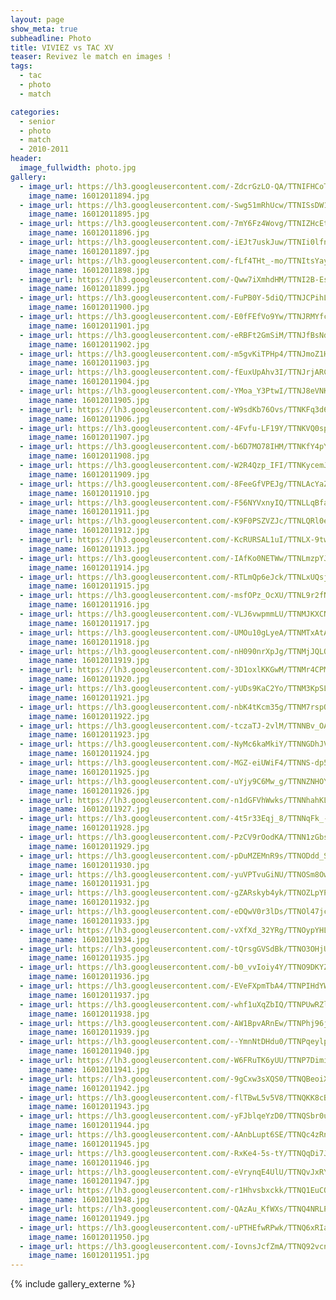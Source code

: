 ```yaml
---
layout: page
show_meta: true
subheadline: Photo
title: VIVIEZ vs TAC XV
teaser: Revivez le match en images !
tags:
  - tac
  - photo
  - match

categories:
  - senior
  - photo
  - match
  - 2010-2011
header:
  image_fullwidth: photo.jpg
gallery:
  - image_url: https://lh3.googleusercontent.com/-ZdcrGzLO-QA/TTNIFHCoT_I/AAAAAAAABLA/2ycLwh2lvjEaOYJBn2FLyiQUE5NuOoV0QCHM
    image_name: 16012011894.jpg
  - image_url: https://lh3.googleusercontent.com/-Swg51mRhUcw/TTNISsDW1zI/AAAAAAAABLA/_l8CUgi1zIgIu6hRS6z78AksnskYaOCeQCHM
    image_name: 16012011895.jpg
  - image_url: https://lh3.googleusercontent.com/-7mY6Fz4Wovg/TTNIZHcEtZI/AAAAAAAABLA/GFL-eDq79y8HK4j2uYF2VfwASqTzDhtBACHM
    image_name: 16012011896.jpg
  - image_url: https://lh3.googleusercontent.com/-iEJt7uskJuw/TTNIi0lfnqI/AAAAAAAABLA/Sn6nki-9wRUViCYYse8w8ATnlhBhEUp9ACHM
    image_name: 16012011897.jpg
  - image_url: https://lh3.googleusercontent.com/-fLf4THt_-mo/TTNItsYay3I/AAAAAAAABLA/Ra90e2MkHwkPK29XtjppL93msnWMRXZZQCHM
    image_name: 16012011898.jpg
  - image_url: https://lh3.googleusercontent.com/-Qww7iXmhdHM/TTNI2B-EstI/AAAAAAAABLA/50Nkcf99zzcvDXwbVtUj4AX8RCnEu3_ngCHM
    image_name: 16012011899.jpg
  - image_url: https://lh3.googleusercontent.com/-FuPB0Y-5diQ/TTNJCPihLJI/AAAAAAAABLA/Yq3YEYun_DMgV12TozOQrOlAjh-UqZ6AQCHM
    image_name: 16012011900.jpg
  - image_url: https://lh3.googleusercontent.com/-E0fFEfVo9Yw/TTNJRMYfccI/AAAAAAAABLA/KEAFaazgqAcw1OeVM_WTL4giLgYUE7WWQCHM
    image_name: 16012011901.jpg
  - image_url: https://lh3.googleusercontent.com/-eRBFt2GmSiM/TTNJfBsNdOI/AAAAAAAABLA/PRNRwAOBBqcILHRENZJ7UdIl6zoHsVPUACHM
    image_name: 16012011902.jpg
  - image_url: https://lh3.googleusercontent.com/-m5gvKiTPHp4/TTNJmoZ1H6I/AAAAAAAABLA/EjgHvBV-QiY8_5dOTNYG5CHvLwxBOUZGACHM
    image_name: 16012011903.jpg
  - image_url: https://lh3.googleusercontent.com/-fEuxUpAhv3I/TTNJrjARCJI/AAAAAAAABLA/128Cu3qv6d8iHhUsHz1OoUkLKoDPgVbrQCHM
    image_name: 16012011904.jpg
  - image_url: https://lh3.googleusercontent.com/-YMoa_Y3PtwI/TTNJ8eVNKjI/AAAAAAAABLA/J4W73L9NbYo0psxFQVmQ-LAHG-ondaY5QCHM
    image_name: 16012011905.jpg
  - image_url: https://lh3.googleusercontent.com/-W9sdKb76Ovs/TTNKFq3d6gI/AAAAAAAABLA/58IG0ZqStjAcYCOEiX3HDmkhVzLVvVlRACHM
    image_name: 16012011906.jpg
  - image_url: https://lh3.googleusercontent.com/-4Fvfu-LF19Y/TTNKVQ0spUI/AAAAAAAABLA/zTAW7VPqqlsvBS1S5uK5mrqatRPO8UqLQCHM
    image_name: 16012011907.jpg
  - image_url: https://lh3.googleusercontent.com/-b6D7MO78IHM/TTNKfY4pYBI/AAAAAAAABLA/UjlGP7nHp9cLl5r-J_M-ouK9WymJ_jBxwCHM
    image_name: 16012011908.jpg
  - image_url: https://lh3.googleusercontent.com/-W2R4Qzp_IFI/TTNKycemJgI/AAAAAAAABLA/2cQ3R2vgTEIGozeM8eBqdSdrMiY_2gcxQCHM
    image_name: 16012011909.jpg
  - image_url: https://lh3.googleusercontent.com/-8FeeGfVPEJg/TTNLAcYaZSI/AAAAAAAABLA/ZwWKs-Pf06QTlrJLk8WOTh3aSkTw-N8_ACHM
    image_name: 16012011910.jpg
  - image_url: https://lh3.googleusercontent.com/-F56NYVxnyIQ/TTNLLqBfaDI/AAAAAAAABLA/iW2sCNAllQYyhUs3sfvXwepm_j1CNG26wCHM
    image_name: 16012011911.jpg
  - image_url: https://lh3.googleusercontent.com/-K9F0PSZVZJc/TTNLQRl0e5I/AAAAAAAABLA/Qr8JxmOAh8Q6WDKjpE-BJAwfLH02IDrHACHM
    image_name: 16012011912.jpg
  - image_url: https://lh3.googleusercontent.com/-KcRURSAL1uI/TTNLX-9twnI/AAAAAAAABLA/zNKNC1K_R9QTZq5KBO-zcY7FgEg_m6e5wCHM
    image_name: 16012011913.jpg
  - image_url: https://lh3.googleusercontent.com/-IAfKo0NETWw/TTNLmzpYJcI/AAAAAAAABLA/oOQoYtF0v1AmtNpA8PGDefsexPICbTNWACHM
    image_name: 16012011914.jpg
  - image_url: https://lh3.googleusercontent.com/-RTLmQp6eJck/TTNLxUQsjUI/AAAAAAAABLA/ezGj5TL3KL4eJPjXjagNcXr08ev3-2fDgCHM
    image_name: 16012011915.jpg
  - image_url: https://lh3.googleusercontent.com/-msfOPz_OcXU/TTNL9r2fNqI/AAAAAAAABLA/f4WFsuIqBlElzSDwp8sH0Bwlh9aTs84-ACHM
    image_name: 16012011916.jpg
  - image_url: https://lh3.googleusercontent.com/-VLJ6vwpmmLU/TTNMJKXCNgI/AAAAAAAABLA/w7LMaMG7ftoboeSq4HpSxh3gvnCJIUOPwCHM
    image_name: 16012011917.jpg
  - image_url: https://lh3.googleusercontent.com/-UMOu10gLyeA/TTNMTxAtAHI/AAAAAAAABLA/WWMVDTy_iLk3382iDaezRDlDAc0vt2-UwCHM
    image_name: 16012011918.jpg
  - image_url: https://lh3.googleusercontent.com/-nH090nrXpJg/TTNMjJQLQDI/AAAAAAAABLA/lEL8L_M30xYBujyYd19GKARUuCObUEPDwCHM
    image_name: 16012011919.jpg
  - image_url: https://lh3.googleusercontent.com/-3D1oxlKKGwM/TTNMr4CPMzI/AAAAAAAABLA/57gvQpM8xocgNYmndO4VuA1MtHv62GtwQCHM
    image_name: 16012011920.jpg
  - image_url: https://lh3.googleusercontent.com/-yUDs9KaC2Yo/TTNM3KpSLbI/AAAAAAAABLA/c_EAiw-JL28hKodHhIuy8PDoNJtjvGKLwCHM
    image_name: 16012011921.jpg
  - image_url: https://lh3.googleusercontent.com/-nbK4tKcm35g/TTNM7rspOKI/AAAAAAAABLA/SyxV9_YzTo4tns3Gl_quojinLC8ped1lgCHM
    image_name: 16012011922.jpg
  - image_url: https://lh3.googleusercontent.com/-tczaTJ-2vlM/TTNNBv_OAqI/AAAAAAAABLA/b9CqkceH0QsHXTmguCW93-BhWpR-igiUQCHM
    image_name: 16012011923.jpg
  - image_url: https://lh3.googleusercontent.com/-NyMc6kaMkiY/TTNNGDhJVUI/AAAAAAAABLA/a9kcSyaF7XEDh8InVV0C_461d4Ay4-2jACHM
    image_name: 16012011924.jpg
  - image_url: https://lh3.googleusercontent.com/-MGZ-eiUWiF4/TTNNS-dp5VI/AAAAAAAABLA/-hJlYjxRVbgrztNXjU4s4RTis9QBeD4VgCHM
    image_name: 16012011925.jpg
  - image_url: https://lh3.googleusercontent.com/-uYjy9C6Mw_g/TTNNZNHOYCI/AAAAAAAABLA/AZxNYTV7apUaD3gTnUh-lE4jzmLOa6qoACHM
    image_name: 16012011926.jpg
  - image_url: https://lh3.googleusercontent.com/-n1dGFVhWwks/TTNNhahKLfI/AAAAAAAABLA/k-jUs49HEywLpdqMTDPSBC4AFIaruxOuACHM
    image_name: 16012011927.jpg
  - image_url: https://lh3.googleusercontent.com/-4t5r33Eqj_8/TTNNqFk_-pI/AAAAAAAABLA/V7LEctKEiYE49040DQnuBvpdDcNAaNW4wCHM
    image_name: 16012011928.jpg
  - image_url: https://lh3.googleusercontent.com/-PzCV9rOodKA/TTNN1zGbs-I/AAAAAAAABLA/2efUq09gcbsIs5sxXddt9wZ0YW4DrBFfQCHM
    image_name: 16012011929.jpg
  - image_url: https://lh3.googleusercontent.com/-pDuMZEMnR9s/TTNODdd_S3I/AAAAAAAABLA/9CM0HxWdfwo8JL3T08Y2uqVQeO2nj_OVQCHM
    image_name: 16012011930.jpg
  - image_url: https://lh3.googleusercontent.com/-yuVPTvuGiNU/TTNOSm8Ow8I/AAAAAAAABLA/lFH3S0yPVUosWoPgmtx3qK-_O43V_ntRwCHM
    image_name: 16012011931.jpg
  - image_url: https://lh3.googleusercontent.com/-gZARskyb4yk/TTNOZLpYPaI/AAAAAAAABLA/VJgHP2Zd1ugq5Gakgx4mFmH2QzKj_YM3QCHM
    image_name: 16012011932.jpg
  - image_url: https://lh3.googleusercontent.com/-eDQwV0r3lDs/TTNOl47jc-I/AAAAAAAABLA/YQFaldZcpR0_6JOQsYGsAozxmqqgXRTfgCHM
    image_name: 16012011933.jpg
  - image_url: https://lh3.googleusercontent.com/-vXfXd_32YRg/TTNOypYHLFI/AAAAAAAABLA/yZg-vBF5VgEx9hdicUYXm7S-7HW3cmQhgCHM
    image_name: 16012011934.jpg
  - image_url: https://lh3.googleusercontent.com/-tQrsgGVSdBk/TTNO3OHjU7I/AAAAAAAABLA/txP_p-hUxOAWG7-QDwfPktgLR6YDyyiewCHM
    image_name: 16012011935.jpg
  - image_url: https://lh3.googleusercontent.com/-b0_vvIoiy4Y/TTNO9DKYZPI/AAAAAAAABLA/hLj2zasfR3EqJy2Fu8AhjC234WSNy04DwCHM
    image_name: 16012011936.jpg
  - image_url: https://lh3.googleusercontent.com/-EVeFXpmTbA4/TTNPIHdYWmI/AAAAAAAABLA/uGZoIf5ZPxA0RRE5r6eD0NB_XOy6wrN_QCHM
    image_name: 16012011937.jpg
  - image_url: https://lh3.googleusercontent.com/-whf1uXqZbIQ/TTNPUwRZlnI/AAAAAAAABLA/KovtLAIC8qEAsO70iIWODrDjG85tQeZiwCHM
    image_name: 16012011938.jpg
  - image_url: https://lh3.googleusercontent.com/-AW1BpvARnEw/TTNPhj96jwI/AAAAAAAABLA/wdPHJEjIOZo48I2likLzxcc65LdC8dtFwCHM
    image_name: 16012011939.jpg
  - image_url: https://lh3.googleusercontent.com/--YmnNtDHdu0/TTNPqeylp9I/AAAAAAAABLA/oe1ouXdjA0wj-RDKu58E7jD1Co5H0lgnQCHM
    image_name: 16012011940.jpg
  - image_url: https://lh3.googleusercontent.com/-W6FRuTK6yUU/TTNP7DimiBI/AAAAAAAABLA/qFx1OGsG87wz58ybKQ0l3h1YKX2D9BSQwCHM
    image_name: 16012011941.jpg
  - image_url: https://lh3.googleusercontent.com/-9gCxw3sXQS0/TTNQBeoiX-I/AAAAAAAABLA/IFBvDTumc_Mr2ymkwOJfusiJ2IkC9SE6gCHM
    image_name: 16012011942.jpg
  - image_url: https://lh3.googleusercontent.com/-flTBwL5v5V8/TTNQKK8cBKI/AAAAAAAABLA/o52nHewcK80ua8i3Bm--0_sfqOcj7KdsACHM
    image_name: 16012011943.jpg
  - image_url: https://lh3.googleusercontent.com/-yFJblqeYzD0/TTNQSbr0u9I/AAAAAAAABLA/fhds10xpcesZxqwZom9TRHZQJRa59qrGACHM
    image_name: 16012011944.jpg
  - image_url: https://lh3.googleusercontent.com/-AAnbLupt6SE/TTNQc4zRnQI/AAAAAAAABLA/YUbpk9nIbcIYwy52UE2o0Bi7ZWzZkUomQCHM
    image_name: 16012011945.jpg
  - image_url: https://lh3.googleusercontent.com/-RxKe4-5s-tY/TTNQqDi7JzI/AAAAAAAABLA/JShBZSZ9kIATWPux3m39RgkShP-uGYVBACHM
    image_name: 16012011946.jpg
  - image_url: https://lh3.googleusercontent.com/-eVrynqE4UlU/TTNQvJxRYsI/AAAAAAAABLA/XTDOQExJugIrbMaeEM3XavF-YAqWVaZewCHM
    image_name: 16012011947.jpg
  - image_url: https://lh3.googleusercontent.com/-r1Hhvsbxckk/TTNQ1EuCOGI/AAAAAAAABLA/stZM-aD9mO4s4bluMj9iubvKp5H7Uf6ogCHM
    image_name: 16012011948.jpg
  - image_url: https://lh3.googleusercontent.com/-QAzAu_KfWXs/TTNQ4NRLP4I/AAAAAAAABLA/suJCWIT_8qcWOLUaB1kCAmBYHfArscH0QCHM
    image_name: 16012011949.jpg
  - image_url: https://lh3.googleusercontent.com/-uPTHEfwRPwk/TTNQ6xRIaaI/AAAAAAAABLA/icA2OWt42Xol2BAEAYeGt-dSqp88mpl7gCHM
    image_name: 16012011950.jpg
  - image_url: https://lh3.googleusercontent.com/-IovnsJcfZmA/TTNQ92vcnII/AAAAAAAABLA/FUsCgT9IRe8dPQhsCSAZ9AJ0vQVtplXdQCHM
    image_name: 16012011951.jpg
---
```

{% include gallery_externe %}
